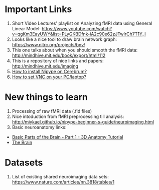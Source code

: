# Important Links
1. Short Video Lectures' playlist  on Analyzing fMRI data using General Linear Model:
 https://www.youtube.com/watch?v=qgKm3EayUWY&list=PLyGKBDfnk-iA2c90e62zJTwIrCh7T1Y_I
2. Looks like a nice tool to draw brain network graph:
 https://www.nitrc.org/projects/bnv/
3. This one talks about when you should smooth the fMRI data:
 http://mindhive.mit.edu/book/export/html/112
4. This is a repository of nice links and papers:
http://mindhive.mit.edu/imaging
5. [How to install Nipype on Cerebrum?](installingNipype.md)
6. [How to set VNC on your PC/laptop?](https://github.com/singlakdeepak/Wiki/blob/master/SetVNC.md)
 
 
# New things to learn
1. Processing of raw fMRI data (.fid files)
2. Nice intoduction from fMRI preprocessing till analysis:
http://miykael.github.io/nipype-beginner-s-guide/neuroimaging.html
3. Basic neuroanatomy links:
* [Basic Parts of the Brain - Part 1 - 3D Anatomy Tutorial](https://www.youtube.com/watch?v=D1zkVBHPh5c)
* [The Brain](https://www.youtube.com/watch?v=kMKc8nfPATI) 

# Datasets
1. List of existing shared neuroimaging data sets:
https://www.nature.com/articles/nn.3818/tables/1

